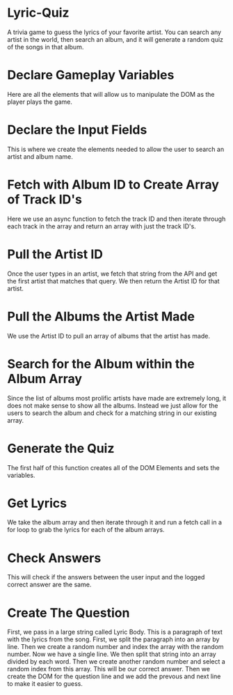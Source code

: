 # Lyric-Quiz
A trivia game to guess the lyrics of your favorite artist. You can search any artist in the world, then search an album, and it will generate a random quiz of the songs in that album.

# Declare Gameplay Variables
Here are all the elements that will allow us to manipulate the DOM as the player plays the game.

# Declare the Input Fields
This is where we create the elements needed to allow the user to search an artist and album name.

# Fetch with Album ID to Create Array of Track ID's
Here we use an async function to fetch the track ID and then iterate through each track in the array and return an array with just the track ID's.

# Pull the Artist ID
Once the user types in an artist, we fetch that string from the API and get the first artist that matches that query. We then return the Artist ID for that artist.

# Pull the Albums the Artist Made
We use the Artist ID to pull an array of albums that the artist has made.

# Search for the Album within the Album Array
Since the list of albums most prolific artists have made are extremely long, it does not make sense to show all the albums. Instead we just allow for the users to search the album and check for a matching string in our existing array.

# Generate the Quiz
The first half of this function creates all of the DOM Elements and sets the variables.

# Get Lyrics
We take the album array and then iterate through it and run a fetch call in a for loop to grab the lyrics for each of the album arrays.

# Check Answers
This will check if the answers between the user input and the logged correct answer are the same.

# Create The Question
First, we pass in a large string called Lyric Body. This is a paragraph of text with the lyrics from the song. First, we split the paragraph into an array by line. Then we create a random number and index the array with the random number. Now we have a single line. We then split that string into an array divided by each word. Then we create another random number and select a random index from this array. This will be our correct answer. Then we create the DOM for the question line and we add the prevous and next line to make it easier to guess.
